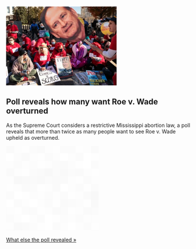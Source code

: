 
![Poll reveals how many want Roe v. Wade overturned](./20211202175836.png)
## Poll reveals how many want Roe v. Wade overturned

As the Supreme Court considers a restrictive Mississippi abortion law, a poll reveals that more than twice as many people want to see Roe v. Wade upheld as overturned.

![pic](../square_bg.png)

[What else the poll revealed »](https://www.yahoo.com/news/poll-as-supreme-court-hears-mississippi-case-just-24-percent-of-americans-want-roe-v-wade-overturned-193250390.html)
